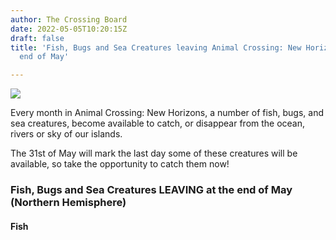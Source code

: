 ```yaml
---
author: The Crossing Board
date: 2022-05-05T10:20:15Z
draft: false
title: 'Fish, Bugs and Sea Creatures leaving Animal Crossing: New Horizons at the
  end of May'

---
```

![](/images/news/unnamed-1.jpg)

Every month in Animal Crossing: New Horizons, a number of fish, bugs, and sea creatures, become available to catch, or disappear from the ocean, rivers or sky of our islands.

The 31st of May will mark the last day some of these creatures will be available, so take the opportunity to catch them now!

### Fish, Bugs and Sea Creatures LEAVING at the end of May (Northern Hemisphere)

#### Fish

<!DOCTYPE html>
<html>
<head>
<style>
table {
font-family: arial, sans-serif;
border-collapse: collapse;
width: 100%;
}

<table>
<tr>
<th>Fish</th>
<th>Time of Day</th>
<th>Location</th>
<th>Returns</th>
</tr>
<tr>
<td>Loach</td>
<td>24h</td>
<td>Rivers</td>
<td>September</td>
</tr>
<tr>
<td>Golden Trout</td>
<td>4pm-9am</td>
<td>Clifftop River</td>
<td>September</td>
</tr>
<tr>
<td>Oarfish</td>
<td>24h</td>
<td>Sea</td>
<td>Dec</td>
</tr>

</table>

</body>
</html>